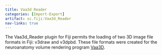 ```yaml
---
title: Vaa3d Reader
categories: [Import-Export]
artifact: sc.fiji:Vaa3d_Reader
nav-links: true
---
```


The Vaa3d_Reader plugin for Fiji permits the loading of two 3D image file formats in Fiji: v3draw and v3dpbd. These file formats were created for the neuroanatomy volume rendering program [Vaa3D](https://alleninstitute.org/what-we-do/brain-science/research/products-tools/vaa3d/).


 
